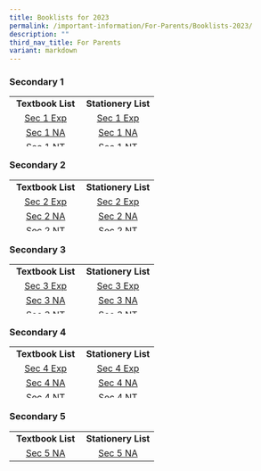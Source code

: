 ```yaml
---
title: Booklists for 2023
permalink: /important-information/For-Parents/Booklists-2023/
description: ""
third_nav_title: For Parents
variant: markdown
---
```

<h3>Secondary 1&nbsp;</h3>
<table style="border-collapse: collapse; width: 100%; height: 90px;">
<tbody>
<tr style="height: 23px;">
<td style="width: 50%; text-align: center; height: 23px;"><strong>Textbook List</strong></td>
<td style="width: 50%; text-align: center; height: 23px;"><strong>Stationery List</strong></td>
</tr>
<tr style="height: 23px;">
<td style="width: 50%; text-align: center; height: 23px;"><a href="https://drive.google.com/file/d/1KvaSU3yxg5tdDNNVrxbHl_G76eC7D8Ir/view?usp=share_link">Sec 1 Exp</a></td>
<td style="width: 50%; text-align: center; height: 23px;"><a href="https://drive.google.com/file/d/1PH3roQg7LAI_dCpnBHklzRGNn7ohwong/view?usp=share_link">Sec 1 Exp</a></td>
</tr>
<tr style="height: 23px;">
<td style="width: 50%; text-align: center; height: 23px;"><a href="https://drive.google.com/file/d/1pFF76u9RxXnSoJjYsNd6Xdg9LMA5bbB0/view?usp=share_link">Sec 1 NA</a></td>
<td style="width: 50%; text-align: center; height: 23px;"><a href="https://drive.google.com/file/d/1MBEf5wr5T4q9DebE05DpkPAkvw8Hxc3q/view?usp=share_link">Sec 1 NA</a></td>
</tr>
<tr style="height: 23px;">
<td style="width: 50%; text-align: center; height: 21px;"><a href="https://drive.google.com/file/d/1cgPSl4c2ptbYJ11wKAmvMEgAJMsyfOyf/view?usp=share_link">Sec 1 NT</a></td>
<td style="width: 50%; text-align: center; height: 21px;"><a href="https://drive.google.com/file/d/16RCIfiPmVXDOOf7PT81G3L_yHvz19vix/view?usp=share_link">Sec 1 NT</a></td>
</tr>
</tbody>
</table>
<h3>Secondary 2&nbsp;</h3>
<table style="border-collapse: collapse; width: 100%; height: 92px;">
<tbody>
<tr style="height: 23px;">
<td style="width: 50%; text-align: center; height: 23px;"><strong>Textbook List</strong></td>
<td style="width: 50%; text-align: center; height: 23px;"><strong>Stationery List</strong></td>
</tr>
<tr style="height: 23px;">
<td style="width: 50%; text-align: center; height: 23px;"><a href="https://drive.google.com/file/d/1vdqH-oCZ90b0jsqyXK2e09dmeziF4Gnq/view?usp=share_link">Sec 2 Exp</a></td>
<td style="width: 50%; text-align: center; height: 23px;"><a href="https://drive.google.com/file/d/1gdIjC55qZukWHTYAuAs2nvb3HMnwgfT8/view?usp=share_link">Sec 2 Exp</a></td>
</tr>
<tr style="height: 23px;">
<td style="width: 50%; text-align: center; height: 23px;"><a href="https://drive.google.com/file/d/10goba7RA-UFxrNV1qqzQ6xsaGzCg2bIB/view?usp=share_link">Sec 2 NA</a></td>
<td style="width: 50%; text-align: center; height: 23px;"><a href="https://drive.google.com/file/d/109vm0vJQamH3LbObna--In5i87v0DO6R/view?usp=share_link">Sec 2 NA</a></td>
</tr>
<tr style="height: 23px;">
<td style="width: 50%; text-align: center; height: 23px;"><a href="https://drive.google.com/file/d/1xxcGLRiMQhr2OaLgkqSxZceSS4hIhn4P/view?usp=share_link">Sec 2 NT</a></td>
<td style="width: 50%; text-align: center; height: 23px;"><a href="https://drive.google.com/file/d/1aOJnfkNB8ex7ZD-wJ4FA5mY8cwEl4_W3/view?usp=share_link">Sec 2 NT</a></td>
</tr>
</tbody>
</table>
<h3>Secondary 3&nbsp;</h3>
<table style="border-collapse: collapse; width: 100%; height: 89px;">
<tbody>
<tr style="height: 23px;">
<td style="width: 50%; text-align: center; height: 23px;"><strong>Textbook List</strong></td>
<td style="width: 50%; text-align: center; height: 23px;"><strong>Stationery List</strong></td>
</tr>
<tr style="height: 23px;">
<td style="width: 50%; text-align: center; height: 20px;"><a href="https://drive.google.com/file/d/1hnepQm2x2JF8W3WGJqGyi25LXzmcHkLH/view?usp=share_link">Sec 3 Exp</a></td>
<td style="width: 50%; text-align: center; height: 20px;"><a href="https://drive.google.com/file/d/1XniG98Ler7nrJ3wbgl8R34PCkwPpb99G/view?usp=share_link">Sec 3 Exp</a></td>
</tr>
<tr style="height: 23px;">
<td style="width: 50%; text-align: center; height: 23px;"><a href="https://drive.google.com/file/d/1FjDZchPgsg3RUVI6Y0krtc7Cz0LdinXF/view?usp=share_link">Sec 3 NA</a></td>
<td style="width: 50%; text-align: center; height: 23px;"><a href="https://drive.google.com/file/d/1Coh5ZgTyqpTuRt2CT6XMwFny7sbcA1bU/view?usp=share_link">Sec 3 NA</a></td>
</tr>
<tr style="height: 23px;">
<td style="width: 50%; text-align: center; height: 23px;"><a href="https://drive.google.com/file/d/1dw7olZNk8-9B-5fMmskk_jBCUwFGjzii/view?usp=share_link">Sec 3 NT</a></td>
<td style="width: 50%; text-align: center; height: 23px;"><a href="https://drive.google.com/file/d/1BckJQqVJrW4k-2E8Sc56zWdTSl-0-KAC/view?usp=share_link">Sec 3 NT</a></td>
</tr>
</tbody>
</table>
<h3>Secondary 4&nbsp;</h3>
<table style="border-collapse: collapse; width: 100%; height: 92px;">
<tbody>
<tr style="height: 23px;">
<td style="width: 50%; text-align: center; height: 23px;"><strong>Textbook List</strong></td>
<td style="width: 50%; text-align: center; height: 23px;"><strong>Stationery List</strong></td>
</tr>
<tr style="height: 23px;">
<td style="width: 50%; text-align: center; height: 23px;"><a href="https://drive.google.com/file/d/1-XebaY0KSoYwXnEVwejcxGJ6q4Yz0_Mu/view?usp=share_link">Sec 4 Exp</a></td>
<td style="width: 50%; text-align: center; height: 23px;"><a href="https://drive.google.com/file/d/16qyGw6SLL3AJuaQxfVeZRcouClxVZlwC/view?usp=share_link">Sec 4 Exp</a></td>
</tr>
<tr style="height: 23px;">
<td style="width: 50%; text-align: center; height: 23px;"><a href="https://drive.google.com/file/d/1xyLXhqa5S2zvEPeHHYfmTvBbOnzFUyCy/view?usp=share_link">Sec 4 NA</a></td>
<td style="width: 50%; text-align: center; height: 23px;"><a href="https://drive.google.com/file/d/1IUR2LLhtNjF2l3IQSkQzBDbz1arJmGYZ/view?usp=share_link">Sec 4 NA</a></td>
</tr>
<tr style="height: 23px;">
<td style="width: 50%; text-align: center; height: 23px;"><a href="https://drive.google.com/file/d/1_dkgXstsRsKVKQrS9lljwotp6tXIp7Df/view?usp=share_link">Sec 4 NT</a></td>
<td style="width: 50%; text-align: center; height: 23px;"><a href="https://drive.google.com/file/d/1VunBKreZGWPkWdy8BTo40Uhgh2Md7itg/view?usp=share_link">Sec 4 NT</a></td>
</tr>
</tbody>
</table>
<h3>Secondary 5</h3>
<table style="border-collapse: collapse; width: 100%; height: 92px;">
<tbody>
<tr style="height: 23px;">
<td style="width: 50%; text-align: center; height: 23px;"><strong>Textbook List</strong></td>
<td style="width: 50%; text-align: center; height: 23px;"><strong>Stationery List</strong></td>
</tr>
<tr style="height: 23px;">
<td style="width: 50%; text-align: center; height: 23px;"><a href="https://drive.google.com/file/d/1kTAtW1Z-XTc6P8SMzX7npfdBkS5lwOJ8/view?usp=share_link">Sec 5 NA</a></td>
<td style="width: 50%; text-align: center; height: 23px;"><a href="https://drive.google.com/file/d/1UU-C2nATBGj7218St68oW3N_sTRMfUsB/view?usp=share_link">Sec 5 NA</a></td>
</tr>
</tbody>
</table>

<!-- wp:tadv/classic-paragraph /-->